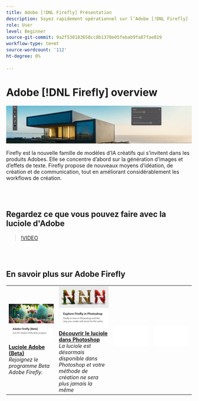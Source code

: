 ```yaml
---
title: Adobe [!DNL Firefly] Présentation
description: Soyez rapidement opérationnel sur l’Adobe [!DNL Firefly]
role: User
level: Beginner
source-git-commit: 9a2f538183658cc8b1370e05febab9fa87fae819
workflow-type: tm+mt
source-wordcount: '112'
ht-degree: 0%

---
```


# Adobe [!DNL Firefly] overview

![Image de Firefly Hero](../assets/firefly.png)

Firefly est la nouvelle famille de modèles d’IA créatifs qui s’invitent dans les produits Adobes. Elle se concentre d’abord sur la génération d’images et d’effets de texte. Firefly propose de nouveaux moyens d’idéation, de création et de communication, tout en améliorant considérablement les workflows de création.

<br> 

## Regardez ce que vous pouvez faire avec la luciole d&#39;Adobe

>[!VIDEO](https://video.tv.adobe.com/v/3416970t1?quality=12&learn=on&hidetitle=true)

<br> 

## En savoir plus sur Adobe Firefly

<table>
<tr>
   <td>
      <a href="https://firefly.adobe.com/" {target="_blank" }>
         <img alt="Luciole Adobe (Beta)" src="../assets/firefly-beta.png" />
      </a>
      <div>
      <a href="https://firefly.adobe.com/" {target="_blank" }><strong>Luciole Adobe (Beta)</strong></a>
      </div>
      <em>Rejoignez le programme Beta Adobe Firefly.</em>
      <br>
  </td>
  <td>
      <a href="https://www.adobe.com/sensei/generative-ai/firefly.html" {target="_blank" }>
         <img alt="Découvrir le luciole dans Photoshop" src="../assets/firefly-photoshop.png" />
      </a>
      <div>
      <a href="https://www.adobe.com/sensei/generative-ai/firefly.html" {target="_blank" }><strong>Découvrir le luciole dans Photoshop</strong></a>
      </div>
      <em>La luciole est désormais disponible dans Photoshop et votre méthode de création ne sera plus jamais la même</em>
      <br>
  </td>
  <td>
    <img alt="Espaceur" src="../assets/Whitespacer.png" />
    <div>
    <br>
  </td>
  <td>
    <img alt="Espaceur" src="../assets/Whitespacer.png" />
    <div>
    <br>
  </td>
</tr>
</table>
